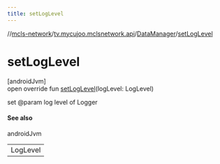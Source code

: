 ```yaml
---
title: setLogLevel
---
```

//[mcls-network](../../../index.html)/[tv.mycujoo.mclsnetwork.api](../index.html)/[DataManager](index.html)/[setLogLevel](set-log-level.html)



# setLogLevel



[androidJvm]\
open override fun [setLogLevel](set-log-level.html)(logLevel: LogLevel)



set @param log level of Logger



#### See also


androidJvm

| |
|---|
| LogLevel |




